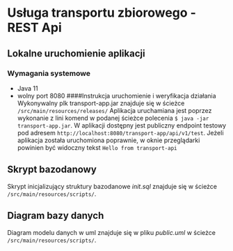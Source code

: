 # Usługa transportu zbiorowego - REST Api
## Lokalne uruchomienie aplikacji
### Wymagania systemowe
* Java 11
* wolny port 8080
####Instrukcja uruchomienie i weryfikacja działania
Wykonywalny plk transport-app.jar znajduje się w ścieżce `/src/main/resources/releases/`
Aplikacja uruchamiana jest poprzez wykonanie z lini komend w podanej ścieżce polecenia ```$ java -jar transport-app.jar```. W aplikacji dostępny jest publiczny endpoint testowy 
pod adresem `http://localhost:8080/transport-app/api/v1/test`. Jeżeli aplikacja została uruchomiona poprawnie, w oknie przeglądarki powinien być widoczny tekst `Hello from transport-api`
## Skrypt bazodanowy
Skrypt inicjalizujący struktury bazodanowe _init.sql_ znajduje się w ścieżce `/src/main/resources/scripts/`.
## Diagram bazy danych
Diagram modelu danych w uml znajduje się w pliku _public.uml_ w ścieżce `/src/main/resources/scripts/`.